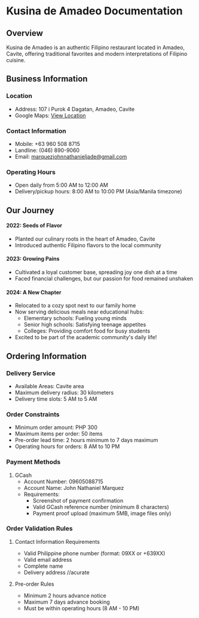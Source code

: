 # Kusina de Amadeo Documentation

## Overview
Kusina de Amadeo is an authentic Filipino restaurant located in Amadeo, Cavite, offering traditional favorites and modern interpretations of Filipino cuisine.

## Business Information

### Location
- Address: 107 i Purok 4 Dagatan, Amadeo, Cavite
- Google Maps: [View Location](https://maps.app.goo.gl/nYwvNFvRrAeyDLMG7)

### Contact Information
- Mobile: +63 960 508 8715
- Landline: (046) 890-9060
- Email: marquezjohnnathanieljade@gmail.com

### Operating Hours
- Open daily from 5:00 AM to 12:00 AM
- Delivery/pickup hours: 8:00 AM to 10:00 PM (Asia/Manila timezone)

## Our Journey

#### 2022: Seeds of Flavor
- Planted our culinary roots in the heart of Amadeo, Cavite
- Introduced authentic Filipino flavors to the local community

#### 2023: Growing Pains
- Cultivated a loyal customer base, spreading joy one dish at a time
- Faced financial challenges, but our passion for food remained unshaken

#### 2024: A New Chapter
- Relocated to a cozy spot next to our family home
- Now serving delicious meals near educational hubs:
  - Elementary schools: Fueling young minds
  - Senior high schools: Satisfying teenage appetites
  - Colleges: Providing comfort food for busy students
- Excited to be part of the academic community's daily life!


## Ordering Information

### Delivery Service
- Available Areas: Cavite area
- Maximum delivery radius: 30 kilometers
- Delivery time slots: 5 AM to 5 AM

### Order Constraints
- Minimum order amount: PHP 300
- Maximum items per order: 50 items
- Pre-order lead time: 2 hours minimum to 7 days maximum
- Operating hours for orders: 8 AM to 10 PM

### Payment Methods
1. GCash
   - Account Number: 09605088715
   - Account Name: John Nathaniel Marquez
   - Requirements:
     - Screenshot of payment confirmation
     - Valid GCash reference number (minimum 8 characters)
     - Payment proof upload (maximum 5MB, image files only)

### Order Validation Rules

1. Contact Information Requirements
   - Valid Philippine phone number (format: 09XX or +639XX)
   - Valid email address
   - Complete name
   - Delivery address //acurate

2. Pre-order Rules
   - Minimum 2 hours advance notice
   - Maximum 7 days advance booking
   - Must be within operating hours (8 AM - 10 PM)


